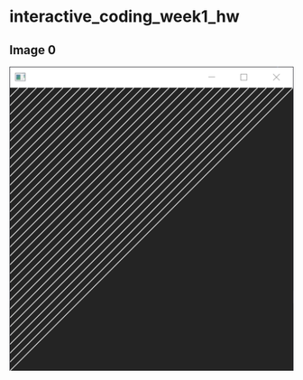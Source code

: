 # interactive_coding_week1_hw

## Image 0
![screenshot](https://github.com/nemakki/interactive_coding_week1_hw/blob/master/image0.png)
